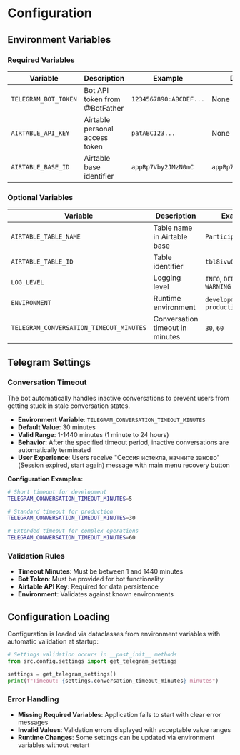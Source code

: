 # Configuration

## Environment Variables

### Required Variables

| Variable | Description | Example | Default |
|----------|-------------|---------|---------|
| `TELEGRAM_BOT_TOKEN` | Bot API token from @BotFather | `1234567890:ABCDEF...` | None |
| `AIRTABLE_API_KEY` | Airtable personal access token | `patABC123...` | None |
| `AIRTABLE_BASE_ID` | Airtable base identifier | `appRp7Vby2JMzN0mC` | `appRp7Vby2JMzN0mC` |

### Optional Variables

| Variable | Description | Example | Default |
|----------|-------------|---------|---------|
| `AIRTABLE_TABLE_NAME` | Table name in Airtable base | `Participants` | `Participants` |
| `AIRTABLE_TABLE_ID` | Table identifier | `tbl8ivwOdAUvMi3Jy` | `tbl8ivwOdAUvMi3Jy` |
| `LOG_LEVEL` | Logging level | `INFO`, `DEBUG`, `WARNING` | `INFO` |
| `ENVIRONMENT` | Runtime environment | `development`, `production` | `development` |
| `TELEGRAM_CONVERSATION_TIMEOUT_MINUTES` | Conversation timeout in minutes | `30`, `60` | `30` |

## Telegram Settings

### Conversation Timeout

The bot automatically handles inactive conversations to prevent users from getting stuck in stale conversation states.

- **Environment Variable**: `TELEGRAM_CONVERSATION_TIMEOUT_MINUTES`
- **Default Value**: 30 minutes
- **Valid Range**: 1-1440 minutes (1 minute to 24 hours)
- **Behavior**: After the specified timeout period, inactive conversations are automatically terminated
- **User Experience**: Users receive "Сессия истекла, начните заново" (Session expired, start again) message with main menu recovery button

**Configuration Examples:**
```bash
# Short timeout for development
TELEGRAM_CONVERSATION_TIMEOUT_MINUTES=5

# Standard timeout for production
TELEGRAM_CONVERSATION_TIMEOUT_MINUTES=30

# Extended timeout for complex operations
TELEGRAM_CONVERSATION_TIMEOUT_MINUTES=60
```

### Validation Rules

- **Timeout Minutes**: Must be between 1 and 1440 minutes
- **Bot Token**: Must be provided for bot functionality
- **Airtable API Key**: Required for data persistence
- **Environment**: Validates against known environments

## Configuration Loading

Configuration is loaded via dataclasses from environment variables with automatic validation at startup:

```python
# Settings validation occurs in __post_init__ methods
from src.config.settings import get_telegram_settings

settings = get_telegram_settings()
print(f"Timeout: {settings.conversation_timeout_minutes} minutes")
```

### Error Handling

- **Missing Required Variables**: Application fails to start with clear error messages
- **Invalid Values**: Validation errors displayed with acceptable value ranges
- **Runtime Changes**: Some settings can be updated via environment variables without restart